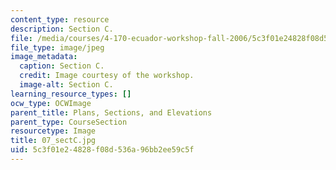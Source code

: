 ```yaml
---
content_type: resource
description: Section C.
file: /media/courses/4-170-ecuador-workshop-fall-2006/5c3f01e24828f08d536a96bb2ee59c5f_07_sectC.jpg
file_type: image/jpeg
image_metadata:
  caption: Section C.
  credit: Image courtesy of the workshop.
  image-alt: Section C.
learning_resource_types: []
ocw_type: OCWImage
parent_title: Plans, Sections, and Elevations
parent_type: CourseSection
resourcetype: Image
title: 07_sectC.jpg
uid: 5c3f01e2-4828-f08d-536a-96bb2ee59c5f
---
```

